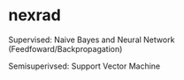nexrad
======
Supervised: Naive Bayes and Neural Network (Feedfoward/Backpropagation)

Semisuperivsed: Support Vector Machine
